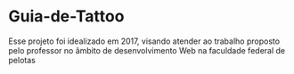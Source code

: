# Guia-de-Tattoo
Esse projeto foi idealizado em 2017, visando atender ao trabalho proposto pelo professor no âmbito de desenvolvimento Web na faculdade federal de pelotas
